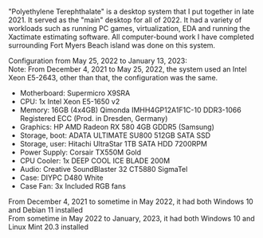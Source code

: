 "Polyethylene Terephthalate" is a desktop system that I put together in late 2021. It served as the "main" desktop for all of 2022. It had a variety of workloads such as running PC games, virtualization, EDA and running the Xactimate estimating software. All computer-bound work I have completed surrounding Fort Myers Beach island was done on this system.  

Configuration from May 25, 2022 to January 13, 2023:  
Note: From December 4, 2021 to May 25, 2022, the system used an Intel Xeon E5-2643, other than that, the configuration was the same.  

- Motherboard: Supermicro X9SRA  
- CPU: 1x Intel Xeon E5-1650 v2  
- Memory: 16GB (4x4GB) Qimonda IMHH4GP12A1F1C-10 DDR3-1066 Registered ECC (Prod. in Dresden, Germany)  
- Graphics: HP AMD Radeon RX 580 4GB GDDR5 (Samsung)  
- Storage, boot: ADATA ULTIMATE SU800 512GB SATA SSD  
- Storage, user: Hitachi UltraStar 1TB SATA HDD 7200RPM  
- Power Supply: Corsair TX550M Gold  
- CPU Cooler: 1x DEEP COOL ICE BLADE 200M  
- Audio: Creative SoundBlaster 32 CT5880 SigmaTel  
- Case: DIYPC D480 White  
- Case Fan: 3x Included RGB fans  

From December 4, 2021 to sometime in May 2022, it had both Windows 10 and Debian 11 installed  
From sometime in May 2022 to January, 2023, it had both Windows 10 and Linux Mint 20.3 installed  

